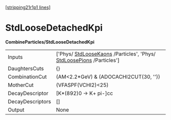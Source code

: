 [[stripping21r1p1 lines]](./stripping21r1p1-index)

# StdLooseDetachedKpi

**CombineParticles/StdLooseDetachedKpi**

|                  |                                                                                                                                              |
|------------------|----------------------------------------------------------------------------------------------------------------------------------------------|
| Inputs           | ['Phys/ [StdLooseKaons](./stripping21r1p1-stdloosekaons) /Particles', 'Phys/ [StdLoosePions](./stripping21r1p1-stdloosepions) /Particles'] |
| DaughtersCuts    | {}                                                                                                                                           |
| CombinationCut   | (AM\<2.2\*GeV) & (ADOCACHI2CUT(30, ''))                                                                                                      |
| MotherCut        | (VFASPF(VCHI2)\<25)                                                                                                                          |
| DecayDescriptor  | [K\*(892)0 -\> K+ pi-]cc                                                                                                                   |
| DecayDescriptors | []                                                                                                                                         |
| Output           | None                                                                                                                                         |
